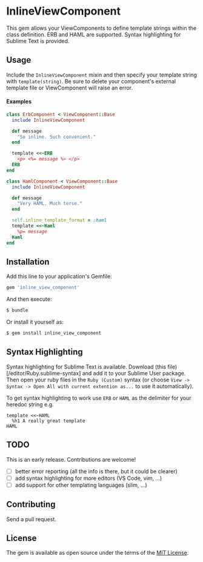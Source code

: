 # InlineViewComponent
This gem allows your ViewComponents to define template strings within the class definition.  ERB and HAML are supported.  Syntax highlighting for Sublime Text is provided.

## Usage
Include the `InlineViewComponent` mixin and then specify your template string with `template(string)`.  Be sure to delete your component's external template file or ViewComponent will raise an error.

#### Examples
```ruby
class ErbComponent < ViewComponent::Base
  include InlineViewComponent

  def message
    "So inline. Such convenient."
  end

  template <<~ERB
    <p> <%= message %> </p>
  ERB
end
```

```ruby
class HamlComponent < ViewComponent::Base
  include InlineViewComponent

  def message
    "Very HAML. Much terse."
  end

  self.inline_template_format = :haml
  template <<~Haml
    %p= message
  Haml
end
```

## Installation
Add this line to your application's Gemfile:

```ruby
gem 'inline_view_component'
```

And then execute:
```bash
$ bundle
```

Or install it yourself as:
```bash
$ gem install inline_view_component
```

## Syntax Highlighting

Syntax highlighting for Sublime Text is available.  Download (this file)[/editor/Ruby.sublime-syntax] and add it to your Sublime User package.  Then open your ruby files in the `Ruby (Custom)` syntax (or choose `View -> Syntax -> Open All with current extention as...` to use it automatically).

To get syntax highlighting to work use `ERB` or `HAML` as the delimiter for your heredoc string e.g.

```
template <<~HAML
  %h1 A really great template
HAML
```

## TODO

This is an early release.  Contributions are welcome!

- [ ] better error reporting (all the info is there, but it could be clearer)
- [ ] add syntax highlighting for more editors (VS Code, vim, ...)
- [ ] add support for other templating languages (slim, ...)

## Contributing
Send a pull request.

## License
The gem is available as open source under the terms of the [MIT License](https://opensource.org/licenses/MIT).
